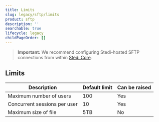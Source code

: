 ```yaml
---
title: Limits
slug: legacy/sftp/limits
product: sftp
description: ''
searchable: true
lifecycle: legacy
childPageOrder: []
---
```


> **Important:** We recommend configuring Stedi-hosted SFTP connections from within [Stedi Core](/docs/core/configuration/connections).

## Limits

| Description                  | Default limit | Can be raised |
| ---------------------------- | ------------- | ------------- |
| Maximum number of users      | 100           | Yes           |
| Concurrent sessions per user | 10            | Yes           |
| Maximum size of file         | 5TB           | No            |
